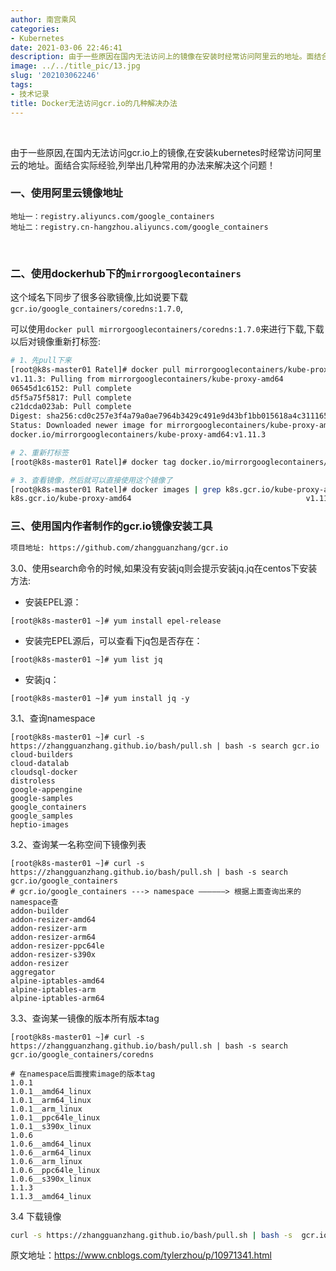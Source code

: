 ```yaml
---
author: 南宫乘风
categories:
- Kubernetes
date: 2021-03-06 22:46:41
description: 由于一些原因在国内无法访问上的镜像在安装时经常访问阿里云的地址。面结合实际经验列举出几种常用的办法来解决这个问题！一、使用阿里云镜像地址地址一：地址二：二、使用下的这个域名下同步了很多谷歌镜像比如说要。。。。。。。
image: ../../title_pic/13.jpg
slug: '202103062246'
tags:
- 技术记录
title: Docker无法访问gcr.io的几种解决办法
---
```


<!--more-->

 

由于一些原因,在国内无法访问gcr.io上的镜像,在安装kubernetes时经常访问阿里云的地址。面结合实际经验,列举出几种常用的办法来解决这个问题！

### 一、使用阿里云镜像地址

```
地址一：registry.aliyuncs.com/google_containers
地址二：registry.cn-hangzhou.aliyuncs.com/google_containers
```

 

### 二、使用dockerhub下的`mirrorgooglecontainers`

​ 这个域名下同步了很多谷歌镜像,比如说要下载`gcr.io/google_containers/coredns:1.7.0`,

可以使用`docker pull mirrorgooglecontainers/coredns:1.7.0`来进行下载,下载以后对镜像重新打标签:

```bash
# 1、先pull下来
[root@k8s-master01 Ratel]# docker pull mirrorgooglecontainers/kube-proxy-amd64:v1.11.3
v1.11.3: Pulling from mirrorgooglecontainers/kube-proxy-amd64
06545d1c6152: Pull complete 
d5f5a75f5817: Pull complete 
c21dcda023ab: Pull complete 
Digest: sha256:cd0c257e3f4a79a0ae7964b3429c491e9d43bf1bb015618a4c311165d3915b7b
Status: Downloaded newer image for mirrorgooglecontainers/kube-proxy-amd64:v1.11.3
docker.io/mirrorgooglecontainers/kube-proxy-amd64:v1.11.3

# 2、重新打标签
[root@k8s-master01 Ratel]# docker tag docker.io/mirrorgooglecontainers/kube-proxy-amd64:v1.11.3   k8s.gcr.io/kube-proxy-amd64:v1.11.3

# 3、查看镜像，然后就可以直接使用这个镜像了
[root@k8s-master01 Ratel]# docker images | grep k8s.gcr.io/kube-proxy-amd64
k8s.gcr.io/kube-proxy-amd64                                       v1.11.3   be5a6e1ecfa6   2 years ago     97.8MB
```

### 三、使用国内作者制作的gcr.io镜像安装工具

```bash
项目地址: https://github.com/zhangguanzhang/gcr.io
```

3.0、使用search命令的时候,如果没有安装jq则会提示安装jq.jq在centos下安装方法:

 -    安装EPEL源：

```
[root@k8s-master01 ~]# yum install epel-release
```

 -    安装完EPEL源后，可以查看下jq包是否存在：

```
[root@k8s-master01 ~]# yum list jq
```

 -    安装jq：

```
[root@k8s-master01 ~]# yum install jq -y
```

3.1、查询namespace

```
[root@k8s-master01 ~]# curl -s https://zhangguanzhang.github.io/bash/pull.sh | bash -s search gcr.io
cloud-builders
cloud-datalab
cloudsql-docker
distroless
google-appengine
google-samples
google_containers
google_samples
heptio-images
```

3.2、查询某一名称空间下镜像列表

```
[root@k8s-master01 ~]# curl -s https://zhangguanzhang.github.io/bash/pull.sh | bash -s search gcr.io/google_containers
# gcr.io/google_containers ---> namespace ——————> 根据上面查询出来的namespace查
addon-builder
addon-resizer-amd64
addon-resizer-arm
addon-resizer-arm64
addon-resizer-ppc64le
addon-resizer-s390x
addon-resizer
aggregator
alpine-iptables-amd64
alpine-iptables-arm
alpine-iptables-arm64
```

3.3、查询某一镜像的版本所有版本tag

```
[root@k8s-master01 ~]# curl -s https://zhangguanzhang.github.io/bash/pull.sh | bash -s search gcr.io/google_containers/coredns 

# 在namespace后面搜索image的版本tag
1.0.1
1.0.1__amd64_linux
1.0.1__arm64_linux
1.0.1__arm_linux
1.0.1__ppc64le_linux
1.0.1__s390x_linux
1.0.6
1.0.6__amd64_linux
1.0.6__arm64_linux
1.0.6__arm_linux
1.0.6__ppc64le_linux
1.0.6__s390x_linux
1.1.3
1.1.3__amd64_linux
```

3.4 下载镜像

```bash
curl -s https://zhangguanzhang.github.io/bash/pull.sh | bash -s  gcr.io/google_containers/coredns:1.7.0
```

原文地址：<https://www.cnblogs.com/tylerzhou/p/10971341.html>